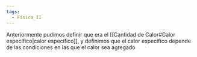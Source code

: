 ```yaml
---
tags:
  - Física_II
---
```

Anteriormente pudimos definir que era el [[Cantidad de Calor#Calor específico|calor específico]], y definimos que el calor específico depende de las condiciones en las que el calor sea agregado 